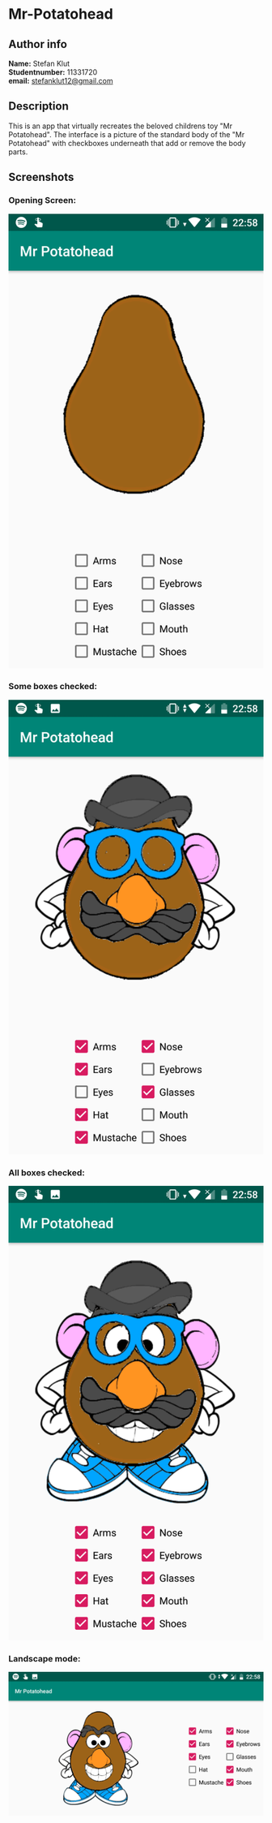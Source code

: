 # Mr-Potatohead

## Author info
**Name:** Stefan Klut <br>
**Studentnumber:** 11331720 <br>
**email:** stefanklut12@gmail.com

## Description
This is an app that virtually recreates the beloved childrens toy "Mr Potatohead". 
The interface is a picture of the standard body of the "Mr Potatohead" with checkboxes underneath that add or remove the body parts.

## Screenshots

### Opening Screen:
![opening screen](doc/Screenshot_20181102-225809.png)

### Some boxes checked:
![some boxes checked](doc/Screenshot_20181102-225834.png)

### All boxes checked:
![all boxes checked](doc/Screenshot_20181102-225818.png)

### Landscape mode:
![landscape mode](doc/Screenshot_20181102-225850.png)
      
